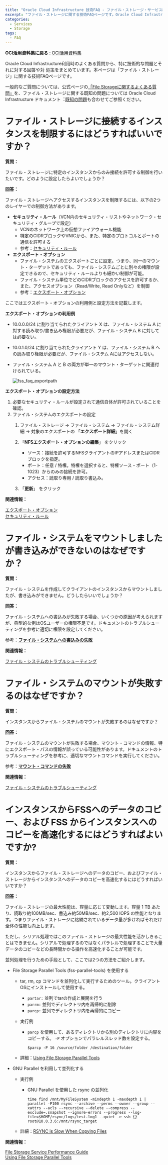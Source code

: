 ```yaml
---
title: "Oracle Cloud Infrastructure 技術FAQ - ファイル・ストレージ・サービス編 -"
excerpt: "ファイル・ストレージに関する技術FAQページです。Oracle Cloud Infrastructure利用時のよくある質問から、特に技術的な問題とそれに対する回答や対処策をまとめています"
categories:
  - Services
  - Storage
tags:
  - FAQ
---
```


**OCI活⽤資料集に戻る** : [OCI活⽤資料集](https://oracle-japan.github.io/ocidocs/)

Oracle Cloud Infrastructure利⽤時のよくある質問から、特に技術的な問題とそれに対する回答や対
処策をまとめています。本ページは「ファイル・ストレージ」に関する技術FAQページです。

⼀般的なご質問については、公式ページの[「File Storageに関するよくある質問」](https://www.oracle.com/jp/cloud/storage/file-storage-faq.html)を、ファイル・ストレージに関する既知の問題については Oracle Cloud Infrastructure ドキュメント︓[既知の問題](https://docs.oracle.com/ja-jp/iaas/Content/knownissues.htm#filestorage)も合わせてご参照ください。




# ファイル・ストレージに接続するインスタンスを制限するにはどうすればいいですか？

**質問：** 

ファイル・ストレージに特定のインスタンスからのみ接続を許可する制御を行いたいです。どのように設定したらよいでしょうか？

**回答：**  

ファイル・ストレージへアクセスするインスタンスを制限するには、以下の2つのレイヤーでの制御方法があります。

- **セキュリティ・ルール**（VCN内のセキュリティ・リストやネットワーク・セキュリティ・グループで設定）
  - VCNのネットワーク上の仮想ファイアウォール機能
  - 特定のCIDRブロックやVNICから、また、特定のプロトコルとポートの通信を許可する
  - 参考：[セキュリティ・ルール](https://docs.oracle.com/ja-jp/iaas/Content/Network/Concepts/securityrules.htm)
- **エクスポート・オプション**
  - ファイル・システムのエクスポートごとに設定。つまり、同一のマウント・ターゲットであっても、ファイル・システムごとに別々の権限が設定できるので、セキュリティ・ルールよりも細かい制御が可能。
  - ファイル・システム単位でどのCIDRブロックのアクセスを許可するか、また、アクセスオプション（Read/Write, Read Onlyなど）を制御
  - 参考：[エクスポート・オプション](https://docs.oracle.com/ja-jp/iaas/Content/File/Tasks/exportoptions2.htm)

ここではエクスポート・オプションの利用例と設定方法を記載します。

**エクスポート・オプションの利用例**

- 10.0.0.0/24 に割り当てられたクライアント X は、ファイル・システム A に対する読み取り/書き込み権限が必要だが、ファイル・システム B に対しては必要ない。

- 10.0.1.0/24 に割り当てられたクライアント Y は、ファイル・システム B への読み取り権限が必要だが、ファイル・システム Aにはアクセスしない。

- ファイル・システム A と B の両方が単一のマウント・ターゲットに関連付けられている。

  ![fss_faq_exportpath](fss_faq_exportpath.png)

**エクスポート・オプションの設定方法**

1. 必要なセキュリティ・ルールが設定されて通信自体が許可されていることを確認。
2. ファイル・システムのエクスポートの設定
   1. ファイル・ストレージ → ファイル・システム → ファイル・システム詳細 → 対象のエクスポートの 「**エクスポート詳細**」を開く
   
   2. 「**NFSエクスポート・オプションの編集**」 をクリック
      - ソース：接続を許可するNFSクライアントのIPアドレスまたはCIDRブロックを指定。
      - ポート：任意 / 特権。特権を選択すると、特権ソース・ポート（1-1023）からのみの接続を許可。
      - アクセス：読取り専用 / 読取り書込み。
      
   3. 「**更新**」 をクリック
   
      

**関連情報：**  

[エクスポート・オプション](https://docs.oracle.com/ja-jp/iaas/Content/Balance/Tasks/managinglisteners.htm#Managing_Listeners)  
[セキュリティ・ルール](https://docs.oracle.com/ja-jp/iaas/Content/Network/Concepts/securityrules.htm#Security_Rules)  



# ファイル・システムをマウントしましたが書き込みができないのはなぜですか？

**質問：** 

ファイル・システムを作成してクライアントのインスタンスからマウントしましたが、書き込みができません。どうしたらいいでしょうか？

**回答：**  

ファイル・システムへの書込みが失敗する場合、いくつかの原因が考えられますが、典型的な例はOSユーザーの権限不足です。ドキュメントのトラブルシューティングを参考に適切に権限を設定してください。

参考：[**ファイル・システムへの書込みの失敗**](https://docs.oracle.com/ja-jp/iaas/Content/File/Troubleshooting/cannotwrite.htm#Write_to_File_System_Fails)



**関連情報：**  

[ファイル・システムのトラブルシューティング](https://docs.oracle.com/ja-jp/iaas/Content/File/Concepts/troubleshootingfilesystems.htm)  



# ファイル・システムのマウントが失敗するのはなぜですか？

**質問：**  

インスタンスからファイル・システムのマウントが失敗するのはなぜですか？

**回答：**  

ファイル・システムのマウントが失敗する場合、マウント・コマンドの情報、特にエクスポート・パスの情報が誤っている可能性があります。ドキュメントのトラブルシューティングを参考に、適切なマウントコマンドを実行してください。

参考：[**マウント・コマンドの失敗**](https://docs.oracle.com/ja-jp/iaas/Content/File/Troubleshooting/exportpaths.htm)

**関連情報：**  

[ファイル・システムのトラブルシューティング](https://docs.oracle.com/ja-jp/iaas/Content/File/Concepts/troubleshootingfilesystems.htm)  



# インスタンスからFSSへのデータのコピー、および FSS からインスタンスへのコピーを高速化するにはどうすればよいですか?

**質問：**

インスタンスからファイル・ストレージへのデータのコピー、およびファイル・ストレージからインスタンスへのデータのコピーを高速化するにはどうすればいいですか？

**回答：**   

ファイル・ストレージの最大性能は、容量に応じて変動します。容量 1 TB あたり、読取り約100MB/sec、書込み約50MB/sec、約2,500 IOPS の性能となります。つまりファイル・ストレージに格納されているデータ量が多ければそれだけ全体の性能も向上します。

ただし、シリアル処理ではこのファイル・ストレージの最大性能を活かしきることはできません。シリアルで処理するのではなくパラレルで処理することで大量データのコピーなどの長時間かかる操作を高速化することが可能です。



並列処理を行うための手段として、ここでは2つの方法をご紹介します。

- File Storage Parallel Tools (fss-parallel-tools) を使用する

  - tar, rm, cp コマンドを並列化して実行するためのツール。クライアントOSにインストールして使用する。

    - `partar:` 並列でtarの作成と展開を行う
    - `parrm:` 並列でディレクトリ内を再帰的に削除
    - `parcp:` 並列でディレクトリ内を再帰的にコピー

  - 実行例

    - `parcp` を使用して、あるディレクトリから別のディレクトリに内容をコピーする。 `-P` オプションでパラレルスレッド数を設定する。

      ```
      $parcp -P 16 /source/folder /destination/folder
      ```

  - 詳細：[Using File Storage Parallel Tools](https://docs.oracle.com/en-us/iaas/Content/File/Tasks/using_file_storage_parallel_tools.htm#using_file_storage_parallel_tools)

- GNU Parallel を利用して並列化する

  - 実行例

    - GNU Parallel を使用した rsync の並列化

      ```
      time find /mnt/MyFileSystem -mindepth 1 -maxdepth 1 | parallel -P100 rsync --archive --perms --owner --group --xattrs --acls --recursive --delete --compress --exclude=.snapshot --ignore-errors --progress --log-file=$HOME/rsync/logs/test.log1 --quiet -e ssh {} root@10.0.3.6:/mnt/rsync_target
      ```

  - 詳細：[RSYNC is Slow When Copying Files](https://docs.oracle.com/en-us/iaas/Content/File/Troubleshooting/rsync_is_slow_copying_files.htm)



**関連情報：**

[File Storage Service Performance Guide](https://docs.oracle.com/en-us/iaas/Content/Resources/Assets/whitepapers/file-storage-performance-guide.pdf)  
[Using File Storage Parallel Tools](https://docs.oracle.com/en-us/iaas/Content/File/Tasks/using_file_storage_parallel_tools.htm#using_file_storage_parallel_tools)

